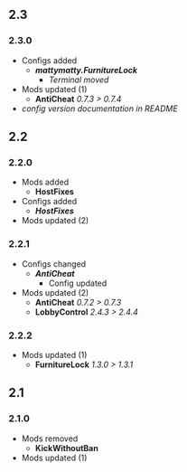 ## 2.3
### 2.3.0
- Configs added
  - _**mattymatty.FurnitureLock**_
    - _Terminal moved_
- Mods updated (1)
  - **AntiCheat** _0.7.3 > 0.7.4_
- _config version documentation in README_

## 2.2
### 2.2.0
- Mods added
  - **HostFixes**
- Configs added
  - _**HostFixes**_
- Mods updated (2)
### 2.2.1
- Configs changed
  - _**AntiCheat**_
    - Config updated
- Mods updated (2)
  - **AntiCheat** _0.7.2 > 0.7.3_
  - **LobbyControl** _2.4.3 > 2.4.4_
### 2.2.2
- Mods updated (1)
  - **FurnitureLock** _1.3.0 > 1.3.1_

## 2.1
### 2.1.0
- Mods removed
  - **KickWithoutBan**
- Mods updated (1)